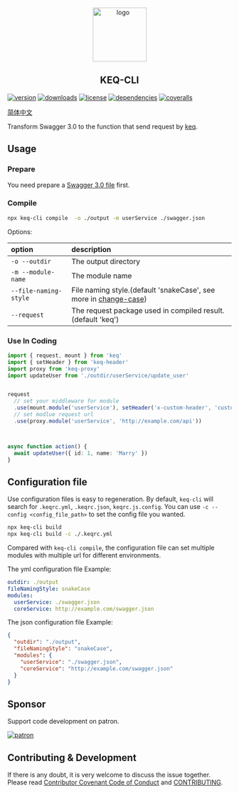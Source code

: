<!-- title -->
<p align="center" style="padding-top: 41px">
  <img src="./images/logo.svg?sanitize=true" width="121" alt="logo" />
</p>

<h2 align="center" style="text-align: center">KEQ-CLI</h2>
<!-- title -->

[![version](https://img.shields.io/npm/v/keq-cli.svg?style=flat-square)](https://www.npmjs.com/package/keq-cli)
[![downloads](https://img.shields.io/npm/dm/keq-cli.svg?style=flat-square)](https://www.npmjs.com/package/keq-cli)
[![license](https://img.shields.io/npm/l/keq-cli.svg?style=flat-square)](https://www.npmjs.com/package/keq-cli)
[![dependencies](https://img.shields.io/librariesio/github/keq-request/keq-cli.svg?style=flat-square)](https://www.npmjs.com/package/keq-cli)
[![coveralls](https://img.shields.io/coveralls/github/keq-request/keq-cli.svg?style=flat-square)](https://coveralls.io/github/keq-request/keq-cli)



<!-- description -->
[简体中文](./doc/zh-cn/README.md)

Transform Swagger 3.0 to the function that send request by [keq](https://github.com/keq-request/keq).
<!-- description -->

## Usage

<!-- usage -->

### Prepare

You need prepare a [Swagger 3.0 file](./tests/swagger.json) first.

### Compile


```bash
npx keq-cli compile  -o ./output -m userService ./swagger.json
```

Options:

 option                | description
:----------------------|:------------------------
 `-o --outdir`         | The output directory
 `-m --module-name`    | The module name
 `--file-naming-style` | File naming style.(default 'snakeCase', see more in [change-case](https://www.npmjs.com/package/change-case))
 `--request`           | The request package used in compiled result.(default 'keq')


### Use In Coding

```typescript
import { request, mount } from 'keq'
import { setHeader } from 'keq-header'
import proxy from 'keq-proxy'
import updateUser from './outdir/userService/update_user'


request
  // set your middleware for module
  .use(mount.module('userService'), setHeader('x-custom-header', 'custom_value'))
  // set modlue request url
  .use(proxy.module('userService', 'http://example.com/api'))



async function action() {
  await updateUser({ id: 1, name: 'Marry' })
}
```

<!-- usage -->

<!-- addition -->
## Configuration file


Use configuration files is easy to regeneration.
By default, `keq-cli` will search for `.keqrc.yml`, `.keqrc.json`, `keqrc.js.config`.
You can use `-c --config <config_file_path>` to set the config file you wanted.

```bash
npx keq-cli build
npx keq-cli build -c ./.keqrc.yml
```

Compared with `keq-cli compile`, the configuration file can set multiple modules with multiple url for different environments.

The yml configuration file Example:

```yml
outdir: ./output
fileNamingStyle: snakeCase
modules:
  userService: ./swagger.json
  coreService: http://example.com/swagger.json
```

The json configuration file Example:

```json
{
  "outdir": "./output",
  "fileNamingStyle": "snakeCase",
  "modules": {
    "userService": "./swagger.json",
    "coreService": "http://example.com/swagger.json"
  }
}
```

## Sponsor

Support code development on patron.

[![patron](https://c5.patreon.com/external/logo/become_a_patron_button@2x.png)](https://www.patreon.com/bePatron?u=22478507)
<!-- addition -->


## Contributing & Development

If there is any doubt, it is very welcome to discuss the issue together.
Please read [Contributor Covenant Code of Conduct](.github/CODE_OF_CONDUCT.md) and [CONTRIBUTING](.github/CONTRIBUTING.md).

